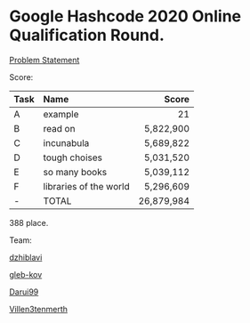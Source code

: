 # Google Hashcode 2020 Online Qualification Round.

[Problem Statement](https://github.com/gleb-kov/hashcode2020/blob/master/problem/hashcode_2020_online_qualification_round.pdf)

Score:

| Task | Name                   |      Score |
| ---- |:---------------------- | ----------:|
| A    | example                |         21 |
| B    | read on                |  5,822,900 |
| C    | incunabula             |  5,689,822 |
| D    | tough choises          |  5,031,520 |
| E    | so many books          |  5,039,112 |
| F    | libraries of the world |  5,296,609 |
| -    | TOTAL                  | 26,879,984 |

388 place.

Team:

[dzhiblavi](https://github.com/dzhiblavi)

[gleb-kov](https://github.com/gleb-kov)

[Darui99](https://github.com/Darui99)

[Villen3tenmerth](https://github.com/Villen3tenmerth)

